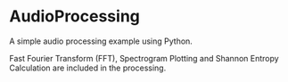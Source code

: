 # AudioProcessing
A simple audio processing example using Python.

Fast Fourier Transform (FFT), Spectrogram Plotting and Shannon Entropy Calculation are included in the processing.
